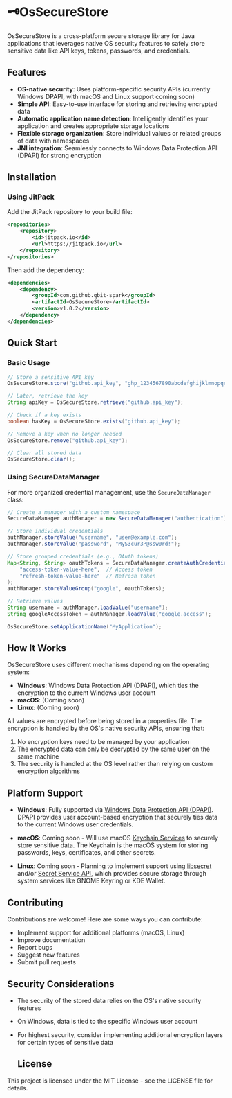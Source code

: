 # 🗝️OsSecureStore

OsSecureStore is a cross-platform secure storage library for Java applications that leverages native OS security features to safely store sensitive data like API keys, tokens, passwords, and credentials.

## Features

- **OS-native security**: Uses platform-specific security APIs (currently Windows DPAPI, with macOS and Linux support coming soon)
- **Simple API**: Easy-to-use interface for storing and retrieving encrypted data
- **Automatic application name detection**: Intelligently identifies your application and creates appropriate storage locations
- **Flexible storage organization**: Store individual values or related groups of data with namespaces
- **JNI integration**: Seamlessly connects to Windows Data Protection API (DPAPI) for strong encryption

## Installation

### Using JitPack

Add the JitPack repository to your build file:

```xml
<repositories>
    <repository>
        <id>jitpack.io</id>
        <url>https://jitpack.io</url>
    </repository>
</repositories>
```

Then add the dependency:

```xml
<dependencies>
    <dependency>
        <groupId>com.github.qbit-spark</groupId>
        <artifactId>OsSecureStore</artifactId>
        <version>v1.0.2</version>
    </dependency>
</dependencies>
```

## Quick Start

### Basic Usage

```java
// Store a sensitive API key
OsSecureStore.store("github.api_key", "ghp_1234567890abcdefghijklmnopqrstuvwxyz");

// Later, retrieve the key
String apiKey = OsSecureStore.retrieve("github.api_key");

// Check if a key exists
boolean hasKey = OsSecureStore.exists("github.api_key");

// Remove a key when no longer needed
OsSecureStore.remove("github.api_key");

// Clear all stored data
OsSecureStore.clear();
```

### Using SecureDataManager

For more organized credential management, use the `SecureDataManager` class:

```java
// Create a manager with a custom namespace
SecureDataManager authManager = new SecureDataManager("authentication");

// Store individual credentials
authManager.storeValue("username", "user@example.com");
authManager.storeValue("password", "MyS3cur3P@ssw0rd!");

// Store grouped credentials (e.g., OAuth tokens)
Map<String, String> oauthTokens = SecureDataManager.createAuthCredentials(
    "access-token-value-here",  // Access token
    "refresh-token-value-here"  // Refresh token
);
authManager.storeValueGroup("google", oauthTokens);

// Retrieve values
String username = authManager.loadValue("username");
String googleAccessToken = authManager.loadValue("google.access");
```

```java
OsSecureStore.setApplicationName("MyApplication");
```

## How It Works

OsSecureStore uses different mechanisms depending on the operating system:

- **Windows**: Windows Data Protection API (DPAPI), which ties the encryption to the current Windows user account
- **macOS**: (Coming soon)
- **Linux**: (Coming soon)

All values are encrypted before being stored in a properties file. The encryption is handled by the OS's native security APIs, ensuring that:

1. No encryption keys need to be managed by your application
2. The encrypted data can only be decrypted by the same user on the same machine
3. The security is handled at the OS level rather than relying on custom encryption algorithms

## Platform Support

- **Windows**: Fully supported via [Windows Data Protection API (DPAPI)](https://en.wikipedia.org/wiki/Data_Protection_API). DPAPI provides user account-based encryption that securely ties data to the current Windows user credentials.

- **macOS**: Coming soon - Will use macOS [Keychain Services](https://developer.apple.com/documentation/security/keychain_services) to securely store sensitive data. The Keychain is the macOS system for storing passwords, keys, certificates, and other secrets.

- **Linux**: Coming soon - Planning to implement support using [libsecret](https://wiki.gnome.org/Projects/Libsecret) and/or [Secret Service API](https://specifications.freedesktop.org/secret-service/latest/), which provides secure storage through system services like GNOME Keyring or KDE Wallet.

## Contributing

Contributions are welcome! Here are some ways you can contribute:

- Implement support for additional platforms (macOS, Linux)
- Improve documentation
- Report bugs
- Suggest new features
- Submit pull requests

## Security Considerations

- The security of the stored data relies on the OS's native security features
- On Windows, data is tied to the specific Windows user account
- For highest security, consider implementing additional encryption layers for certain types of sensitive data

  ## License

This project is licensed under the MIT License - see the LICENSE file for details.
